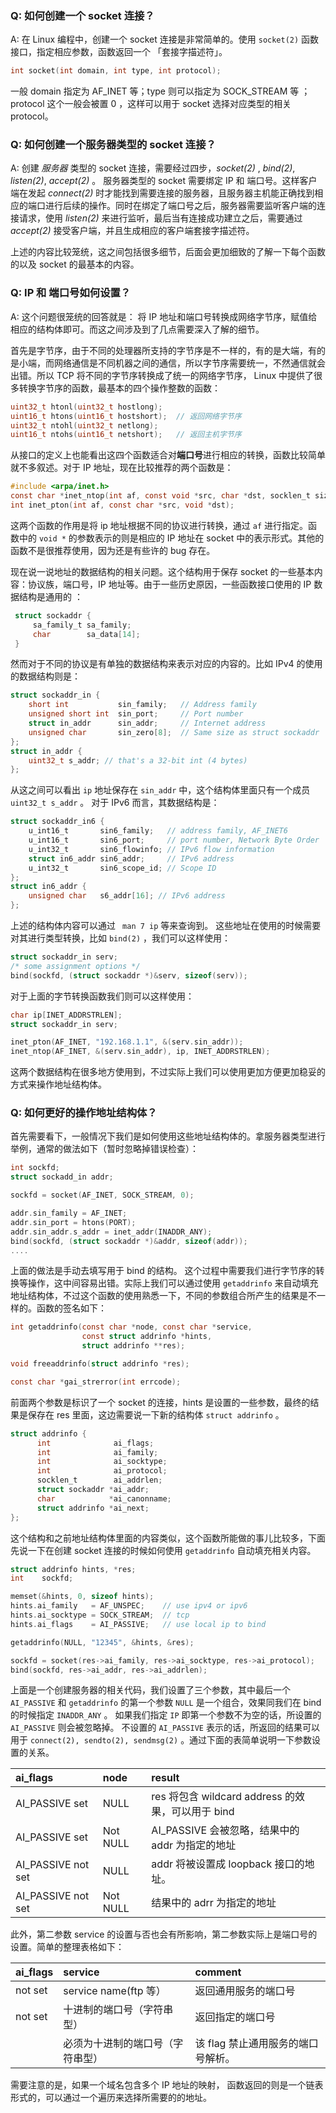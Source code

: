 ### Q: 如何创建一个 socket 连接？

A:  在 Linux 编程中，创建一个 socket 连接是非常简单的。使用 `socket(2)` 函数接口，指定相应参数，函数返回一个 「套接字描述符」。

```c
int socket(int domain, int type, int protocol);
```

一般 domain 指定为 AF_INET 等；type 则可以指定为 SOCK_STREAM 等 ；protocol 这个一般会被置 0 ，这样可以用于 socket 选择对应类型的相关 protocol。



### Q: 如何创建一个服务器类型的 socket 连接？

A:  创建 *服务器* 类型的 socket 连接，需要经过四步，*socket(2)* , *bind(2)*, *listen(2)*, *accept(2)* 。 服务器类型的 socket 需要绑定 IP 和 端口号。这样客户端在发起 *connect(2)* 时才能找到需要连接的服务器，且服务器主机能正确找到相应的端口进行后续的操作。同时在绑定了端口号之后，服务器需要监听客户端的连接请求，使用 *listen(2)* 来进行监听，最后当有连接成功建立之后，需要通过*accept(2)*  接受客户端，并且生成相应的客户端套接字描述符。

上述的内容比较笼统，这之间包括很多细节，后面会更加细致的了解一下每个函数的以及 socket 的最基本的内容。

### Q:  IP 和 端口号如何设置？

A: 这个问题很笼统的回答就是： 将 IP 地址和端口号转换成网络字节序，赋值给相应的结构体即可。而这之间涉及到了几点需要深入了解的细节。

首先是字节序，由于不同的处理器所支持的字节序是不一样的，有的是大端，有的是小端，而网络通信是不同机器之间的通信，所以字节序需要统一，不然通信就会出错。所以 TCP 将不同的字节序转换成了统一的网络字节序， Linux 中提供了很多转换字节序的函数，最基本的四个操作整数的函数：

```c
uint32_t htonl(uint32_t hostlong);
uint16_t htons(uint16_t hostshort);  // 返回网络字节序
uint32_t ntohl(uint32_t netlong);
uint16_t ntohs(uint16_t netshort);   // 返回主机字节序
```

从接口的定义上也能看出这四个函数适合对**端口号**进行相应的转换，函数比较简单就不多叙述。对于 IP 地址，现在比较推荐的两个函数是：

```c
#include <arpa/inet.h>
const char *inet_ntop(int af, const void *src, char *dst, socklen_t size);
int inet_pton(int af, const char *src, void *dst);
```

这两个函数的作用是将 ip 地址根据不同的协议进行转换，通过 `af` 进行指定。函数中的 `void *`  的参数表示的则是相应的 IP 地址在 socket 中的表示形式。其他的函数不是很推荐使用，因为还是有些许的 bug 存在。

 现在说一说地址的数据结构的相关问题。这个结构用于保存 socket 的一些基本内容：协议族，端口号，IP 地址等。由于一些历史原因，一些函数接口使用的 IP 数据结构是通用的 ：

```c
 struct sockaddr {
     sa_family_t sa_family;
     char        sa_data[14];
 }
```

然而对于不同的协议是有单独的数据结构来表示对应的内容的。比如 IPv4 的使用的数据结构则是：

```c
struct sockaddr_in {
	short int           sin_family;   // Address family
	unsigned short int  sin_port;     // Port number
	struct in_addr      sin_addr;     // Internet address
	unsigned char       sin_zero[8];  // Same size as struct sockaddr
};
struct in_addr {
	uint32_t s_addr; // that's a 32-bit int (4 bytes)
};
```

从这之间可以看出 `ip` 地址保存在 `sin_addr` 中，这个结构体里面只有一个成员 `uint32_t s_addr` 。 对于 IPv6 而言，其数据结构是：

```c
struct sockaddr_in6 {
	u_int16_t 		sin6_family;   // address family, AF_INET6
	u_int16_t 		sin6_port; 	   // port number, Network Byte Order
	u_int32_t 		sin6_flowinfo; // IPv6 flow information
	struct in6_addr sin6_addr;     // IPv6 address
	u_int32_t 		sin6_scope_id; // Scope ID
};
struct in6_addr {
	unsigned char 	s6_addr[16]; // IPv6 address
};
```

上述的结构体内容可以通过 ` man 7 ip`  等来查询到。 这些地址在使用的时候需要对其进行类型转换，比如 `bind(2)` ，我们可以这样使用：

```c
struct sockaddr_in serv;
/* some assignment options */
bind(sockfd, (struct sockaddr *)&serv, sizeof(serv));
```

对于上面的字节转换函数我们则可以这样使用：

```c
char ip[INET_ADDRSTRLEN];
struct sockaddr_in serv;

inet_pton(AF_INET, "192.168.1.1", &(serv.sin_addr));
inet_ntop(AF_INET, &(serv.sin_addr), ip, INET_ADDRSTRLEN);
```

这两个数据结构在很多地方使用到，不过实际上我们可以使用更加方便更加稳妥的方式来操作地址结构体。



### Q: 如何更好的操作地址结构体？

首先需要看下，一般情况下我们是如何使用这些地址结构体的。拿服务器类型进行举例，通常的做法如下（暂时忽略掉错误检查）：

```c
int sockfd;
struct sockadd_in addr;

sockfd = socket(AF_INET, SOCK_STREAM, 0);

addr.sin_family = AF_INET;
addr.sin_port = htons(PORT);
addr.sin_addr.s_addr = inet_addr(INADDR_ANY);
bind(sockfd, (struct sockaddr *)&addr, sizeof(addr));
....
```

上面的做法是手动去填写用于 bind 的结构。 这个过程中需要我们进行字节序的转换等操作，这中间容易出错。实际上我们可以通过使用 `getaddrinfo` 来自动填充地址结构体，不过这个函数的使用熟悉一下，不同的参数组合所产生的结果是不一样的。函数的签名如下：

```c
int getaddrinfo(const char *node, const char *service,
                const struct addrinfo *hints,
                struct addrinfo **res);

void freeaddrinfo(struct addrinfo *res);

const char *gai_strerror(int errcode);
```

前面两个参数是标识了一个 socket 的连接，hints 是设置的一些参数，最终的结果是保存在 res 里面，这边需要说一下新的结构体 `struct addrinfo` 。

```c
struct addrinfo {
      int              ai_flags;
      int              ai_family;
      int              ai_socktype;
      int              ai_protocol;
      socklen_t        ai_addrlen;
      struct sockaddr *ai_addr;
      char            *ai_canonname;
      struct addrinfo *ai_next;
};
```

这个结构和之前地址结构体里面的内容类似，这个函数所能做的事儿比较多，下面先说一下在创建 socket 连接的时候如何使用 `getaddrinfo` 自动填充相关内容。

```c
struct addrinfo hints, *res;
int    sockfd;

memset(&hints, 0, sizeof hints);
hints.ai_family   = AF_UNSPEC;    // use ipv4 or ipv6
hints.ai_socktype = SOCK_STREAM;  // tcp
hints.ai_flags    = AI_PASSIVE;   // use local ip to bind

getaddrinfo(NULL, "12345", &hints, &res);

sockfd = socket(res->ai_family, res->ai_socktype, res->ai_protocol);
bind(sockfd, res->ai_addr, res->ai_addrlen);
```

上面是一个创建服务器的相关代码，我们设置了三个参数，其中最后一个 `AI_PASSIVE` 和 `getaddrinfo` 的第一个参数 `NULL` 是一个组合，效果同我们在 bind 的时候指定 `INADDR_ANY` 。 如果我们指定 `IP` 即第一个参数不为空的话，所设置的 `AI_PASSIVE` 则会被忽略掉。 不设置的 `AI_PASSIVE`  表示的话，所返回的结果可以用于 `connect(2), sendto(2), sendmsg(2)` 。通过下面的表简单说明一下参数设置的关系。

| ai_flags           | node     | result                                 |
| :----------------- | :------- | :------------------------------------- |
| AI_PASSIVE set     | NULL     | res 将包含 wildcard address 的效果，可以用于 bind |
| AI_PASSIVE set     | Not NULL | AI_PASSIVE 会被忽略，结果中的 addr 为指定的地址       |
| AI_PASSIVE not set | NULL     | addr 将被设置成 loopback 接口的地址。             |
| AI_PASSIVE not set | Not NULL | 结果中的 adrr 为指定的地址                       |

此外，第二参数 service 的设置与否也会有所影响，第二参数实际上是端口号的设置。简单的整理表格如下：

| ai_flags | service            | comment              |
| :------- | :----------------- | :------------------- |
| not set  | service name(ftp 等） | 返回通用服务的端口号           |
| not set  | 十进制的端口号（字符串型）      | 返回指定的端口号             |
|          | 必须为十进制的端口号（字符串型）   | 该 flag 禁止通用服务的端口号解析。 |

需要注意的是，如果一个域名包含多个 IP 地址的映射， 函数返回的则是一个链表形式的，可以通过一个遍历来选择所需要的的地址。
